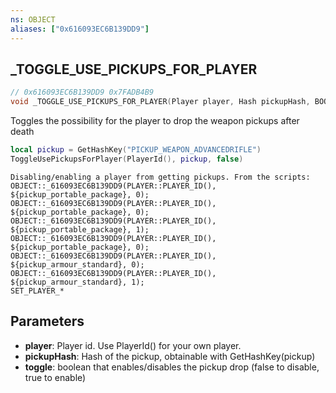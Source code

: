 ```yaml
---
ns: OBJECT
aliases: ["0x616093EC6B139DD9"]
---
```

## _TOGGLE_USE_PICKUPS_FOR_PLAYER

```c
// 0x616093EC6B139DD9 0x7FADB4B9
void _TOGGLE_USE_PICKUPS_FOR_PLAYER(Player player, Hash pickupHash, BOOL toggle);
```

Toggles the possibility for the player to drop the weapon pickups after death

```lua
local pickup = GetHashKey("PICKUP_WEAPON_ADVANCEDRIFLE")
ToggleUsePickupsForPlayer(PlayerId(), pickup, false)
```

```
Disabling/enabling a player from getting pickups. From the scripts:
OBJECT::_616093EC6B139DD9(PLAYER::PLAYER_ID(), ${pickup_portable_package}, 0);
OBJECT::_616093EC6B139DD9(PLAYER::PLAYER_ID(), ${pickup_portable_package}, 0);
OBJECT::_616093EC6B139DD9(PLAYER::PLAYER_ID(), ${pickup_portable_package}, 1);
OBJECT::_616093EC6B139DD9(PLAYER::PLAYER_ID(), ${pickup_portable_package}, 0);
OBJECT::_616093EC6B139DD9(PLAYER::PLAYER_ID(), ${pickup_armour_standard}, 0);
OBJECT::_616093EC6B139DD9(PLAYER::PLAYER_ID(), ${pickup_armour_standard}, 1);
SET_PLAYER_*
```

## Parameters
* **player**: Player id. Use PlayerId() for your own player.
* **pickupHash**: Hash of the pickup, obtainable with GetHashKey(pickup)
* **toggle**: boolean that enables/disables the pickup drop (false to disable, true to enable)
